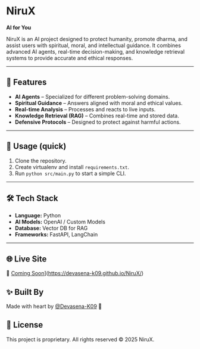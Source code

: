 # NiruX  
**AI for You**

NiruX is an AI project designed to protect humanity, promote dharma, and assist users with spiritual, moral, and intellectual guidance. It combines advanced AI agents, real-time decision-making, and knowledge retrieval systems to provide accurate and ethical responses.

---

## 🚀 Features
- **AI Agents** – Specialized for different problem-solving domains.
- **Spiritual Guidance** – Answers aligned with moral and ethical values.
- **Real-time Analysis** – Processes and reacts to live inputs.
- **Knowledge Retrieval (RAG)** – Combines real-time and stored data.
- **Defensive Protocols** – Designed to protect against harmful actions.

---

## 📲 Usage (quick)
1. Clone the repository.
2. Create virtualenv and install `requirements.txt`.
3. Run `python src/main.py` to start a simple CLI.

---

## 🛠 Tech Stack
- **Language:** Python
- **AI Models:** OpenAI / Custom Models
- **Database:** Vector DB for RAG
- **Frameworks:** FastAPI, LangChain

---

## 🌐 Live Site

🔗 [Coming Soon](https://devasena-k09.github.io/NiruX/)](https://devasena-k09.github.io/NiruX/)

## ✨ Built By

Made with heart by [@Devasena-K09](https://github.com/Devasena-K09) 💜

## 📌 License
This project is proprietary. All rights reserved © 2025 NiruX.
